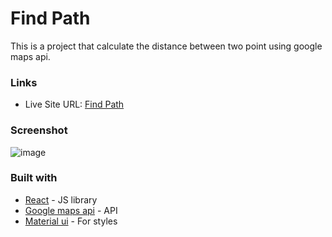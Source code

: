 # Find Path

This is a project that calculate the distance between two point using google maps api.

### Links

- Live Site URL: [Find Path](https://find-path-a2b1f.web.app/)

### Screenshot

![image](https://user-images.githubusercontent.com/67822169/215704608-fd10f17f-6ead-4820-b184-6ea15d891f55.png)

### Built with

- [React](https://reactjs.org/) - JS library
- [Google maps api](https://mapsplatform.google.com/) - API
- [Material ui](https://mui.com/) - For styles


